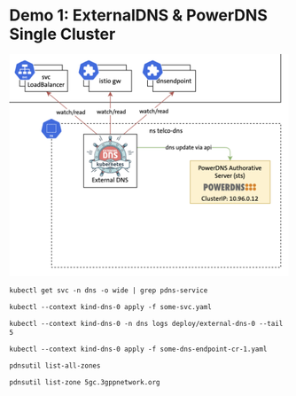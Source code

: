 # Demo 1: ExternalDNS & PowerDNS Single Cluster

![PowerDNS & ExternalDNS](powerdns-and-externaldns.png "PowerDNS & ExternalDNS")

```
kubectl get svc -n dns -o wide | grep pdns-service
```


```
kubectl --context kind-dns-0 apply -f some-svc.yaml
```

```
kubectl --context kind-dns-0 -n dns logs deploy/external-dns-0 --tail 5
```

```
kubectl --context kind-dns-0 apply -f some-dns-endpoint-cr-1.yaml
```

```
pdnsutil list-all-zones
```

```
pdnsutil list-zone 5gc.3gppnetwork.org
```
